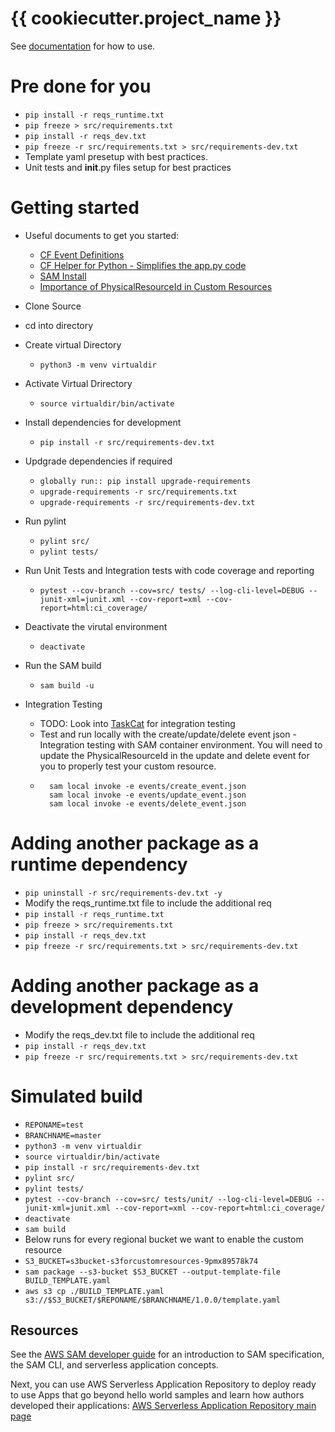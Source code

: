 # {{ cookiecutter.project_name }}

 See [documentation](README_CR.MD) for how to use.

  # Pre done for you
  * `pip install -r reqs_runtime.txt`
  * `pip freeze > src/requirements.txt`
  * `pip install -r reqs_dev.txt`
  * `pip freeze -r src/requirements.txt > src/requirements-dev.txt `
  * Template yaml presetup with best practices.
  * Unit tests and __init__.py files setup for best practices


  # Getting started
  * Useful documents to get you started:
    * [CF Event Definitions](https://docs.aws.amazon.com/AWSCloudFormation/latest/UserGuide/crpg-ref-requesttypes.html)
    * [CF Helper for Python - Simplifies the app.py code](https://github.com/aws-cloudformation/custom-resource-helper)
    * [SAM Install](https://docs.aws.amazon.com/serverless-application-model/latest/developerguide/serverless-sam-cli-install.html)
    * [Importance of PhysicalResourceId in Custom Resources ](https://advancedweb.hu/how-to-use-the-physicalresourceid-for-cloudformation-custom-resources/)
    
  * Clone Source
  * cd into directory
  * Create virtual Directory
    * `python3 -m venv virtualdir`
  * Activate Virtual Drirectory
    * `source virtualdir/bin/activate`
  * Install dependencies for development
    * `pip install -r src/requirements-dev.txt`
  * Updgrade dependencies if required
    * `globally run:: pip install upgrade-requirements`
    * `upgrade-requirements -r src/requirements.txt`
    * `upgrade-requirements -r src/requirements-dev.txt`
  * Run pylint
    * `pylint src/`
    * `pylint tests/`
  * Run Unit Tests and Integration tests with code coverage and reporting
    * `pytest --cov-branch --cov=src/ tests/ --log-cli-level=DEBUG --junit-xml=junit.xml --cov-report=xml --cov-report=html:ci_coverage/`
  * Deactivate the virutal environment
    * `deactivate`
  * Run the SAM build
    * `sam build -u`
  * Integration Testing
    * TODO: Look into [TaskCat](https://github.com/aws-quickstart/taskcat) for integration testing
    * Test and run locally with the create/update/delete event json - Integration testing with SAM container environment.  You will need to update the PhysicalResourceId in the update and delete event for you to properly test your custom resource.
    * ```
        sam local invoke -e events/create_event.json
        sam local invoke -e events/update_event.json
        sam local invoke -e events/delete_event.json
      ```
    

# Adding another package as a runtime dependency
* `pip uninstall -r src/requirements-dev.txt -y`
* Modify the reqs_runtime.txt file to include the additional req
* `pip install -r reqs_runtime.txt`
* `pip freeze > src/requirements.txt`
* `pip install -r reqs_dev.txt`
* `pip freeze -r src/requirements.txt > src/requirements-dev.txt`

# Adding another package as a development dependency
* Modify the reqs_dev.txt file to include the additional req
* `pip install -r reqs_dev.txt`
* `pip freeze -r src/requirements.txt > src/requirements-dev.txt`    

# Simulated build
* `REPONAME=test`
* `BRANCHNAME=master`
* `python3 -m venv virtualdir`
* `source virtualdir/bin/activate`
* `pip install -r src/requirements-dev.txt`
* `pylint src/`
* `pylint tests/`
* `pytest --cov-branch --cov=src/ tests/unit/ --log-cli-level=DEBUG --junit-xml=junit.xml --cov-report=xml --cov-report=html:ci_coverage/`
* `deactivate`
* `sam build`
* Below runs for every regional bucket we want to enable the custom resource
* `S3_BUCKET=s3bucket-s3forcustomresources-9pmx89578k74`
* `sam package --s3-bucket $S3_BUCKET --output-template-file BUILD_TEMPLATE.yaml`
* `aws s3 cp ./BUILD_TEMPLATE.yaml s3://$S3_BUCKET/$REPONAME/$BRANCHNAME/1.0.0/template.yaml`

## Resources

See the [AWS SAM developer guide](https://docs.aws.amazon.com/serverless-application-model/latest/developerguide/what-is-sam.html) for an introduction to SAM specification, the SAM CLI, and serverless application concepts.

Next, you can use AWS Serverless Application Repository to deploy ready to use Apps that go beyond hello world samples and learn how authors developed their applications: [AWS Serverless Application Repository main page](https://aws.amazon.com/serverless/serverlessrepo/)
